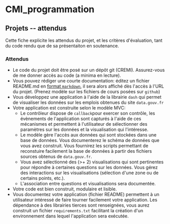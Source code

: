 # CMI_programmation

## Projets -- attendus

Cette fiche explicite les attendus du projet, et les critères d'évaluation, tant du code rendu que de sa présentaiton en soutenance.

### Attendus

* Le code du projet doit être posé sur un dépôt git (CREMI). Assurez-vous de me donner accès au code (a minima en lecture).
* Vous pouvez rédiger une courte documentation: éditez un fichier README.md en [format `markdown`](https://www.markdownguide.org/basic-syntax/), il sera alors affiché dès l'accès à l'URL du projet. (Prenez modèle sur les fichiers de cours posées sur `github`)
* Vous développez une application à l'aide de la librairie `dash` qui permet de visualiser les données sur les emplois obtenues du site `data.gouv.fr`
* Votre application est construite selon le modèle MVC:
    * Le contrôleur dispose de `callback`pour exercer son contrôle, les évènements de l'application sont capturés à l'aide de ces mécanismes et permettent à l'utilisateur de sélectionner des paramètres sur les données et la visualisation qui l'intéresse.
    * Le modèle gère l'accès aux données qui sont stockées dans une base de données. Vous documenterez le schéma de données que vous avez construit. Vous fournirez les scripts permettant de reconstuire facilement la base de données à partir des fichiers sources obtenus de `data.gouv.fr`.
    * Vous avez sélectionné des (>+ 2) visualisations qui sont pertinentes pour répondre à certaines questions sur les données. Vous gérez des interactions sur les visualisations (sélection d'une zone ou de certains points, etc.).
    * L'association entre questions et visualisations sera documentée.
* Votre code est bien construit, modulaire et lisible.
* Vous documentez votre application (fichier README) permettent à un utilisateur intéressé de faire tourner facilement votre application. Les dépendance à des librairies tierces sont renseignées, vous aurez construit un fichier `requirements.txt` facilitant la création d'un environnement dans lequel l'application sera exécutée.
